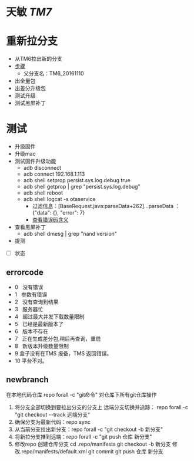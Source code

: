 # 天敏 *TM7*

# 重新拉分支
- 从TM6拉出新的分支 
- [步骤](#newbranch)
	- 父分支名：TM6_20161110
- 出全量包
- 出差分升级包
- 测试升级
- 测试黑屏补丁

# 测试
- 升级固件
- 升级mac
- 测试固件升级功能
	- adb disconnect
	- adb connect 192.168.1.113
	- adb shell setprop persist.sys.log.debug true
	- adb shell getprop | grep "persist.sys.log.debug"
	- adb shell reboot
	- adb shell logcat -s otaservice
		- 过滤信息：[BaseRequest.java:parseData+262]...parseData ：{"data": {}, "error": 7}
		- [查看错误码含义](#errorcode)
- 查看黑屏补丁
	- adb shell dmesg | grep "nand version"
- 提测
- [ ] 状态




## errorcode
- 0   没有错误
- 1   参数有错误
- 2   没有查询到结果
- 3   服务器忙
- 4   超过最大并发下载数量限制
- 5   已经是最新版本了
- 6   版本不存在
- 7   正在生成差分包,稍后再查询，重启
- 8   新版本升级数量限制
- 9 盒子没有在TMS 报备，TMS 返回错误。
- 10 平台不对。

## newbranch  
在本地代码仓库
repo forall -c "git命令" 对仓库下所有git仓库操作
1. 将分支全部切换到要拉出分支的分支上
远端分支切换并追踪： repo forall -c "git checkout --track 远端分支"
2. 确保分支为最新代码：repo sync 
3. 从当前分支拉出新分支：repo forall -c "git checkout -b 新分支"
4. 将新拉分支推到远端：repo forall -c "git push 仓库 新分支"
5. 修改repo 创建仓库分支
cd .repo/manifests
git checkout -b 新分支
修改.repo/manifests/default.xml
git commit 
git push 仓库 新分支